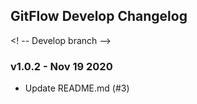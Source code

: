 ## GitFlow Develop Changelog

<! -- Develop branch -->

### v1.0.2 - Nov 19 2020

* Update README.md (#3)